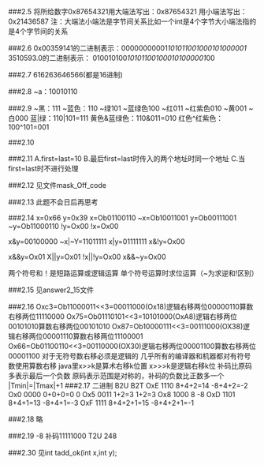 ###2.5
将所给数字0x87654321用大端法写出：0x87654321
                  用小端法写出：0x21436587
注：大端法小端法是字节间关系比如一个int是4个字节大小端法指的是4个字节间的关系

###2.6
0x00359141的二进制表示：00000000001*101011001000101000001*
3510593.0的二进制表示：   010010100*101011001000101000001*00

###2.7
616263646566(都是16进制)

###2.8
~a：10010110  

###2.9
~黑：111 ~蓝色：110 ~绿101 ~蓝绿色100 ~红011
~红紫色010 ~黄001 ~白000
蓝|绿：110|101=111
黄色&蓝绿色：110&011=010
红色^红紫色：100^101=001

###2.10


###2.11
A.first=last=10
B.最后first=last时传入的两个地址时同一个地址
C.当first=last时不进行处理

###2.12
见文件mask_Off_code


###2.13
此题不会日后再思考

###2.14
x=0x66 y=0x39
x=Ob01100110 ~x=Ob10011001
y=Ob00111001 ~y=Ob11000110 !y=Ox00 !x=Ox00

x&y=00100000 ~x|~Y=11011111
x|y=01111111 x&!y=Ox00

x&&y=Ox01 X||y=Ox01  !x||!y=Ox00
x&&~y=Ox00

两个符号和！是短路运算或逻辑运算 单个符号运算时求位运算（~为求逆和!区别）

###2.15
见answer2_15文件

###2.16
Oxc3=Ob11000011<<3=00011000(Ox18)逻辑右移两位00000110算数右移两位11110000
Ox75=Ob01110101<<3=10101000(OxA8)逻辑右移两位00101010算数右移两位00101010
Ox87=Ob10000111<<3=00111000(OX38)逻辑右移两位00001110算数右移两位11100001
Ox66=Ob01100110<<3=00110000(OX30)逻辑右移两位00001100算数右移两位00001100
对于无符号数右移必须是逻辑的 几乎所有的编译器和机器都对有符号数使用算数右移
java里x>>k是算术右移k位置 x>>>k是逻辑右移k位 补码比原码多表示最后一个负数 原码表示范围是对称的，补码的负数比正数多一个
|Tmin|=|Tmax|+1
###2.17
      二进制      B2U            B2T
OxE    1110     8+4+2=14       -8+4+2=-2
Ox0    0000     0+0+0=0         0
Ox5    0011     1+2=3          1+2=3
Ox8    1000     8              -8
OxD    1101     8+4+1=13       -8+4+1=-3
OxF    1111     8+4+2+1=15     -8+4+2+1=-1

###2.18
略

###2.19
-8 补码11111000 T2U  248

###2.30
见int tadd_ok(int x,int y);